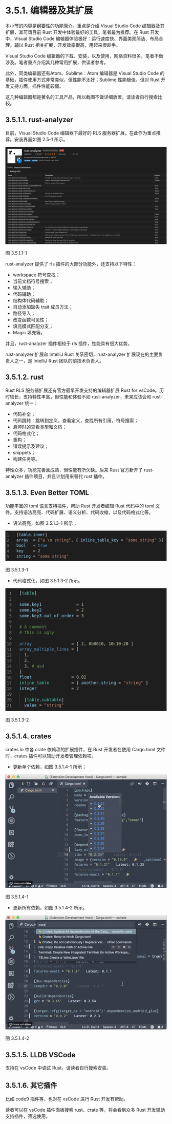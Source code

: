 # 3.5.1. 编辑器及其扩展

本小节的内容是纲要性的功能简介。重点是介绍 Visual Studio Code 编辑器及其扩展，其可谓目前 Rust 开发中体验最好的工具，笔者最为推荐。在 Rust 开发中，Visual Studio Code 编辑器体验极好：运行速度快、界面美观简洁、布局合理。辅以 Rust 相关扩展，开发效率很高，用起来很趁手。

Visual Studio Code 编辑器的下载、安装，以及使用，网络资料很多，笔者不做涉及。笔者重点介绍其几种常用扩展，供读者参考。

此外，同类编辑器还有Atom、Sublime：Atom 编辑器是 Visual Studio Code 的基础，插件使用方式非常类似，但性能不太好；Sublime 性能极佳，但对 Rust 开发支持方面，插件性能较弱。

这几种编辑器都是著名的工具产品，所以截图不做详细放置，请读者自行搜索比较。

## 3.5.1.1. rust-analyzer

目前，Visual Studio Code 编辑器下最好的 RLS 服务器扩展，在此作为重点推荐。安装界面如图 2.5-1 所示。

![rust-analyzer](../../css/env/3.5.1.1-1-rust-analyzer.png)

图 3.5.1.1-1

rust-analyzer 提供了 rls 插件的大部分功能外，还支持以下特性：

- workspace 符号查找；
- 当前文档符号搜索；
- 输入辅助；
- 代码辅助；
- 结构体代码辅助；
- 自动添加缺失 trait 成员方法；
- 路径导入；
- 改变函数可见性；
- 填充模式匹配分支；
- Magic 填充等。

并且，rust-analyzer 插件相较于 rls 插件，性能具有很大优势。

rust-analyzer 扩展和 IntelliJ Rust 关系密切，rust-analyzer 扩展现在的主要负责人之一，是 IntelliJ Rust 团队的前技术负责人。

## 3.5.1.2. rust

Rust RLS 服务器扩展还有官方最早开发支持的编辑器扩展 Rust for vsCode。历时较长，支持特性丰富，但性能和体验不如 rust-analyzer，未来应该会和 rust-analyzer 统一：

- 代码补全；
- 代码跳转：跳转到定义，查看定义，查找所有引用，符号搜索；
- 悬停时的查看类型和文档；
- 代码格式化；
- 重构；
- 错误提示及建议；
- snippets；
- 构建任务等。

特性众多，功能完善且成熟，但性能有所欠缺。后来 Rust 官方新开了 rust-analyzer 插件项目，并且计划用来替代 rust 插件。

## 3.5.1.3. Even Better TOML

功能丰富的 toml 语言支持插件，帮助 Rust 开发者编辑 Rust 代码中的 toml 文件。支持语法高亮、代码扩展、语义分析、代码收缩，以及代码格式化等。

- 语法高亮，如图 3.5.1.3-1 所示；

![语法高亮](../../css/env/3.5.1.3-1-even-toml-1.png)

图 3.5.1.3-1

- 代码格式化，如图 3.5.1.3-2 所示。

![代码格式化](../../css/env/3.5.1.3-2-even-toml-2.png)

图 3.5.1.3-2

## 3.5.1.4. crates

crates.io 中各 crate 依赖项的扩展插件，在 Rust 开发者在使用 Cargo.toml 文件时，crates 插件可以辅助开发者管理依赖项。

- 更新单个依赖，如图 3.5.1.4-1 所示；

![更新单个依赖](../../css/env/3.5.1.4-1-crates-1.png)

图 3.5.1.4-1

- 更新所有依赖，如图 3.5.1.4-2 所示。

![更新所有依赖](../../css/env/3.5.1.4-2-crates-2.png)

图 3.5.1.4-2

## 3.5.1.5. LLDB VSCode

支持在 vsCode 中调试 Rust，请读者自行搜索安装。

## 3.5.1.6. 其它插件

比如 code9 插件等，也对在 vsCode 进行 Rust 开发有帮助。

读者可以在 vsCode 插件面板搜索 rust、crate 等，将会看到众多 Rust 开发辅助支持插件，筛选使用。
